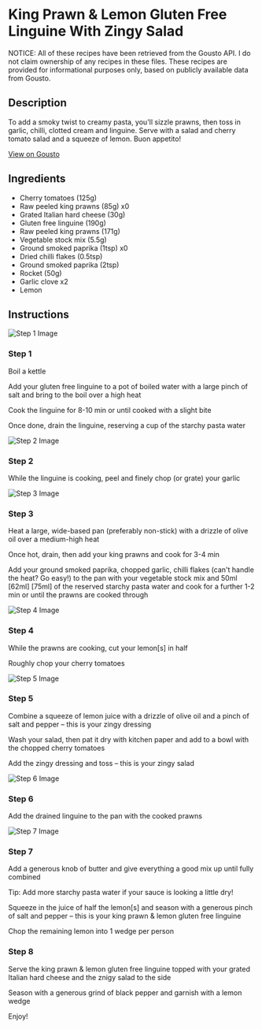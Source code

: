 # King Prawn & Lemon Gluten Free Linguine With Zingy Salad

NOTICE: All of these recipes have been retrieved from the Gousto API. I do not claim ownership of any recipes in these files. These recipes are provided for informational purposes only, based on publicly available data from Gousto.

## Description

To add a smoky twist to creamy pasta, you'll sizzle prawns, then toss in garlic, chilli, clotted cream and linguine. Serve with a salad and cherry tomato salad and a squeeze of lemon. Buon appetito!

[View on Gousto](https://www.gousto.co.uk/recipes/cookbook/king-prawn-lemon-gluten-free-linguine-with-zingy-salad)

## Ingredients

- Cherry tomatoes (125g)
- Raw peeled king prawns (85g) x0
- Grated Italian hard cheese (30g)
- Gluten free linguine (190g)
- Raw peeled king prawns (171g)
- Vegetable stock mix (5.5g)
- Ground smoked paprika (1tsp) x0
- Dried chilli flakes (0.5tsp)
- Ground smoked paprika (2tsp)
- Rocket (50g)
- Garlic clove x2
- Lemon

## Instructions

![Step 1 Image](https://production-media.gousto.co.uk/cms/recipe-step-image/Step-1-1705664200735-x200.jpg)

### Step 1

Boil a kettle

Add your gluten free linguine to a pot of boiled water with a large pinch of salt and bring to the boil over a high heat

Cook the linguine for 8-10 min or until cooked with a slight bite

Once done, drain the linguine, reserving a cup of the starchy pasta water

![Step 2 Image](https://production-media.gousto.co.uk/cms/recipe-step-image/Step-2-1705664204590-x200.jpg)

### Step 2

While the linguine is cooking, peel and finely chop (or grate) your garlic

![Step 3 Image](https://production-media.gousto.co.uk/cms/recipe-step-image/Step-3-1705664207417-x200.jpg)

### Step 3

Heat a large, wide-based pan (preferably non-stick) with a drizzle of olive oil over a medium-high heat

Once hot, drain, then add your king prawns and cook for 3-4 min

Add your ground smoked paprika, chopped garlic, chilli flakes (can't handle the heat? Go easy!) to the pan with your vegetable stock mix and 50ml <span class="text-purple">[62ml] </span><span class="text-danger">[75ml]</span> of the reserved starchy pasta water and cook for a further 1-2 min or until the prawns are cooked through

![Step 4 Image](https://production-media.gousto.co.uk/cms/recipe-step-image/Step-4-1705664210385-x200.jpg)

### Step 4

While the prawns are cooking, cut your lemon[s]<span class="text-danger"> </span>in half

Roughly chop your cherry tomatoes

![Step 5 Image](https://production-media.gousto.co.uk/cms/recipe-step-image/Step-5-1705664213059-x200.jpg)

### Step 5

Combine a squeeze of lemon juice with a drizzle of olive oil and a pinch of salt and pepper – this is your zingy dressing

Wash your salad, then pat it dry with kitchen paper and add to a bowl with the chopped cherry tomatoes

Add the zingy dressing and toss – this is your zingy salad

![Step 6 Image](https://production-media.gousto.co.uk/cms/recipe-step-image/Step-6-1705664216214-x200.jpg)

### Step 6

Add the drained linguine to the pan with the cooked prawns

![Step 7 Image](https://production-media.gousto.co.uk/cms/recipe-step-image/Step-7-1705664218698-x200.jpg)

### Step 7

Add a generous knob of butter and give everything a good mix up until fully combined

Tip: Add more starchy pasta water if your sauce is looking a little dry!

Squeeze in the juice of half the lemon[s] and season with a generous pinch of salt and pepper – this is your king prawn & lemon gluten free linguine

Chop the remaining lemon into 1 wedge per person

### Step 8

Serve the king prawn & lemon gluten free linguine topped with your grated Italian hard cheese and the znigy salad to the side

Season with a generous grind of black pepper and garnish with a lemon wedge

Enjoy!

